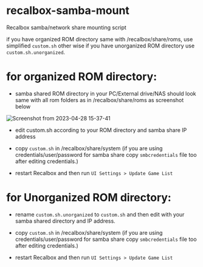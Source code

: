 # recalbox-samba-mount
Recalbox samba/network share mounting script

if you have organized ROM directory same with /recalbox/share/roms, use simplified ```custom.sh``` other wise if you have unorganized ROM directory use ```custom.sh.unorganized```.

# for organized ROM directory:

- samba shared ROM directory in your PC/External drive/NAS should look same with all rom folders as in /recalbox/share/roms as screenshot below

![Screenshot from 2023-04-28 15-37-41](https://user-images.githubusercontent.com/72235930/235149394-f5dab7ef-a366-4054-8601-54b484de5b77.png)

- edit custom.sh according to your ROM directory and samba share IP address

- copy ```custom.sh``` in /recalbox/share/system (if you are using credentials/user/password for samba share copy ```smbcredentials``` file too after editing credentials.)

- restart Recalbox and then run ```UI Settings > Update Game List```


# for Unorganized ROM directory:

- rename ```custom.sh.unorganized``` to ```custom.sh``` and then edit with your samba shared directory and IP address.

- copy ```custom.sh``` in /recalbox/share/system (if you are using credentials/user/password for samba share copy ```smbcredentials``` file too after editing credentials.)

- restart Recalbox and then run ```UI Settings > Update Game List```

